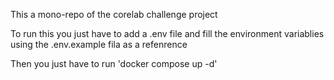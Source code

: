 This a mono-repo of the corelab challenge project

To run this you just have to add a .env file and fill the environment variablies using the .env.example fila as a refenrence

Then you just have to run 'docker compose up -d'

